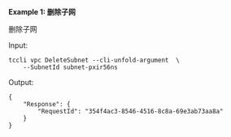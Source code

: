 **Example 1: 删除子网**

删除子网

Input: 

```
tccli vpc DeleteSubnet --cli-unfold-argument  \
    --SubnetId subnet-pxir56ns
```

Output: 
```
{
    "Response": {
        "RequestId": "354f4ac3-8546-4516-8c8a-69e3ab73aa8a"
    }
}
```

